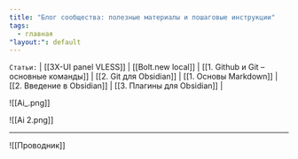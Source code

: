 ```yaml
---
title: "Блог сообщества: полезные материалы и пошаговые инструкции"
tags:
  - главная
"layout:": default
---
```

`Статьи:` | [[3X-UI panel VLESS]] | [[Bolt.new local]] | [[1. Github и Git – основные команды]] | [[2. Git для Obsidian]] | [[1. Основы Markdown]] | [[2. Введение в Obsidian]] | [[3. Плагины для Obsidian]] |

![[Ai_.png]]

![[Ai 2.png]]
___
![[Проводник]]